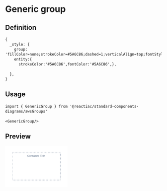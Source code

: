 # Generic group

## Definition

```
{
  _style: {
    group: 'fillColor=none;strokeColor=#5A6C86;dashed=1;verticalAlign=top;fontStyle=0;fontColor=#5A6C86;whiteSpace=wrap;html=1;',
    entity:{
      strokeColor:'#5A6C86',fontColor:'#5A6C86',},
    
  },
}
```

## Usage

```
import { GenericGroup } from '@reactiac/standard-components-diagrams/awsGroups'

<GenericGroup/>
```

## Preview

<img src="./generic-group.png" width="200"/>

